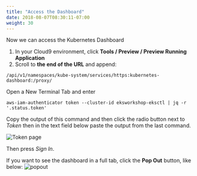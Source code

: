 ```yaml
---
title: "Access the Dashboard"
date: 2018-08-07T08:30:11-07:00
weight: 30
---
```


Now we can access the Kubernetes Dashboard

1. In your Cloud9 environment, click **Tools / Preview / Preview Running Application**
1. Scroll to **the end of the URL** and append:

```
/api/v1/namespaces/kube-system/services/https:kubernetes-dashboard:/proxy/
```

Open a New Terminal Tab  and enter
```
aws-iam-authenticator token --cluster-id eksworkshop-eksctl | jq -r '.status.token'
```

Copy the output of this command and then click the radio button next to
*Token* then in the text field below paste the output from the last command.

![Token page](/images/dashboard-connect.png)

Then press *Sign In*.

If you want to see the dashboard in a full tab, click the **Pop Out** button, like below:
![popout](/images/popout.png)

